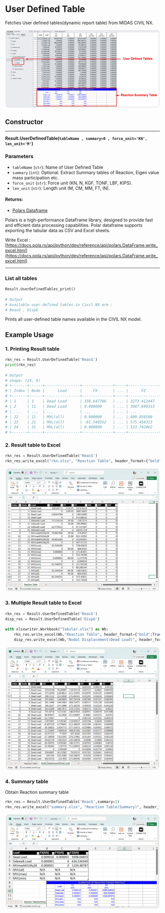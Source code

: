 # User Defined Table
Fetches User defined tables(dynamic report table) from MIDAS CIVIL NX.


![NODE GRID](userTable.png)


## Constructor
---
**Result.UserDefinedTable(` tableName , summary=0 , force_unit='KN', len_unit='M' `)**


### Parameters

- `tableName` (`str`): Name of User Defined Table
- `summary` (`int`): Optional. Extract Summary tables of Reaction, Eigen value mass participation etc.
- `force_unit` (`str`): Force unit (KN, N, KGF, TONF, LBF, KIPS).
- `len_unit` (`str`): Length unit (M, CM, MM, FT, IN).



#### Returns:
 - [Polars Dataframe](https://pola.rs)

Polars is a high-performance DataFrame library, designed to provide fast and efficient data processing capabilities.
Polar dataframe supports exporting the tabular data as CSV and Excel sheets.

Write Excel : [https://docs.pola.rs/api/python/dev/reference/api/polars.DataFrame.write_excel.html](https://docs.pola.rs/api/python/dev/reference/api/polars.DataFrame.write_excel.html)

---


### List all tables
```python
Result.UserDefinedTables_print()

# Output
# Available user-defined tables in Civil NX are : 
# ReacG , DispG
```
Prints all user-defined table names available in the CIVIL NX model.



## Example Usage  

### 1. Printing Result table

```python
rkn_res = Result.UserDefinedTable('ReacG')
print(rkn_res)

# Output
# shape: (24, 9)
# +-------+------+----------------+--------------+-----+--------------+----------+----------+----------+
# | Index | Node |      Load      |     FX       | ... |      FZ      |    MX    |    MY    |    MZ    |
# +-------+------+----------------+--------------+-----+--------------+----------+----------+----------+
# | 1     | 1    | Dead Load      | 338.647706   | ... | 3273.412447  | 0.000000 | 0.000000 | 0.000000 |
# | 2     | 11   | Dead Load      | 0.000000     | ... | 3687.690313  | 0.000000 | 0.000000 | 0.000000 |
# | ...   | ...  | ...            | ...          | ... | ...          | ...      | ...      | ...      |
# | 22    | 11   | MVL(all)       | 0.000000     | ... | 809.056500   | 0.000000 | 0.000000 | 0.000000 |
# | 23    | 21   | MVL(all)       | -81.540352   | ... | 575.458313   | 0.000000 | 0.000000 | 0.000000 |
# | 24    | 31   | MVL(all)       | 0.000000     | ... | 523.742062   | 0.000000 | 0.000000 | 0.000000 |
# +-------+------+----------------+--------------+-----+--------------+----------+----------+----------+


```


### 2. Result table to Excel

```python
rkn_res = Result.UserDefinedTable('ReacG')
rkn_res.write_excel("rkn.xlsx", "Reaction Table", header_format={"bold":True}, autofit=True, table_style="Table Style Light 8" )

```
![NODE GRID](userTable_excel.png)


### 3. Multiple Result table to Excel

```python
rkn_res = Result.UserDefinedTable('ReacG')
disp_res = Result.UserDefinedTable('DispG')

with xlsxwriter.Workbook("Tabular.xlsx") as Wb:
    rkn_res.write_excel(Wb,"Reaction Table", header_format={"bold":True}, autofit=True, table_style="Table Style Light 8")
    disp_res.write_excel(Wb,"Nodal Displacement(Dead Load)", header_format={"bold":True}, autofit=True, table_style="Table Style Light 8")

```
![NODE GRID](userTable_multiExcel.png)


### 4. Summary table

Obtain Reaction summary table

```python
rkn_res = Result.UserDefinedTable('ReacG',summary=1)
rkn_res.write_excel("summary.xlsx", "Reaction Table(Summary)", header_format={"bold":True}, autofit=True, table_style="Table Style Light 8" )

```
![NODE GRID](userDefined_summary.png)